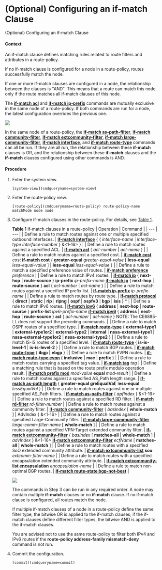 (Optional) Configuring an if-match Clause
=========================================

(Optional) Configuring an if-match Clause

#### Context

An if-match clause defines matching rules related to route filters and attributes in a route-policy.

If no if-match clause is configured for a node in a route-policy, routes successfully match the node.

If one or more if-match clauses are configured in a node, the relationship between the clauses is "AND". This means that a route can match this node only if the route matches all if-match clauses of this node.

The [**if-match acl**](cmdqueryname=if-match+acl) and [**if-match ip-prefix**](cmdqueryname=if-match+ip-prefix) commands are mutually exclusive in the same node of a route-policy. If both commands are run for a node, the latest configuration overrides the previous one.

![](public_sys-resources/note_3.0-en-us.png) 

In the same node of a route-policy, the [**if-match as-path-filter**](cmdqueryname=if-match+as-path-filter), [**if-match community-filter**](cmdqueryname=if-match+community-filter), [**if-match extcommunity-filter**](cmdqueryname=if-match+extcommunity-filter), [**if-match large-community-filter**](cmdqueryname=if-match+large-community-filter), [**if-match interface**](cmdqueryname=if-match+interface), and [**if-match route-type**](cmdqueryname=if-match+route-type) commands can all be run. If they are all run, the relationship between these **if-match** clauses is OR, and the relationship between these **if-match** clauses and the **if-match** clauses configured using other commands is AND.



#### Procedure

1. Enter the system view.
   
   
   ```
   [system-view](cmdqueryname=system-view)
   ```
2. Enter the route-policy view.
   
   
   ```
   [route-policy](cmdqueryname=route-policy) route-policy-name matchMode node node
   ```
3. Configure if-match clauses in the route-policy. For details, see [Table 1](#EN-US_TASK_0000001176663537__table31174507411).
   
   
   
   **Table 1** if-match clauses in a route-policy
   | Operation | Command |
   | --- | --- |
   | Define a rule to match routes against one or multiple specified outbound interfaces. | [**if-match interface**](cmdqueryname=if-match+interface) { { *interface-name* | *interface-type interface-number* } &<1-16> } |
   | Define a rule to match routes against a specified ACL. | [**if-match acl**](cmdqueryname=if-match+acl) { *acl-number* | *acl-name* } |
   | Define a rule to match routes against a specified cost. | [**if-match cost**](cmdqueryname=if-match+cost) *cost*  [**if-match cost**](cmdqueryname=if-match+cost) { **greater-equal** *greater-equal-value* [ **less-equal** *less-equal-value* ] | **less-equal** *less-equal-value* } |
   | Define a rule to match a specified preference value of routes. | [**if-match preference**](cmdqueryname=if-match+preference) *preference* |
   | Define a rule to match IPv4 routes. | [**if-match ip**](cmdqueryname=if-match+ip) { **next-hop** | **route-source** }  **ip-prefix** *ip-prefix-name*  [**if-match ip**](cmdqueryname=if-match+ip) { **next-hop** | **route-source** }  **acl** { *acl-number* | *acl-name* } |
   | Define a rule to match routes against a specified IP prefix list. | [**if-match ip-prefix**](cmdqueryname=if-match+ip-prefix) *ip-prefix-name* |
   | Define a rule to match routes by route type. | [**if-match protocol**](cmdqueryname=if-match+protocol) { **direct** | **static** | **rip** | **ripng** | **ospf** | **ospfv3** | **bgp** | **isis** } \* |
   | Define a rule to match IPv6 routes. | [**if-match ipv6**](cmdqueryname=if-match+ipv6) { **address** | **next-hop** | **route-source** }  **prefix-list** *ipv6-prefix-name*  [**if-match ipv6**](cmdqueryname=if-match+ipv6) { **address** | **next-hop** | **route-source** }  **acl** { *acl-number* | *acl-name* }  NOTE:  The CE6885-LL does not support the preceding commands. |
   | Define a rule to match OSPF routes of a specified type. | [**if-match route-type**](cmdqueryname=if-match+route-type) { **external-type1** | **external-type1or2** | **external-type2** | **internal** | **nssa-external-type1** | **nssa-external-type1or2** | **nssa-external-type2** } |
   | Define a rule to match IS-IS routes of a specified level. | [**if-match route-type**](cmdqueryname=if-match+route-type) { **is-is-level-1** | **is-is-level-2** } |
   | Define a rule to match BGP routes. | [**if-match route-type**](cmdqueryname=if-match+route-type) { **ibgp** | **ebgp** } |
   | Define a rule to match EVPN routes. | [**if-match route-type evpn**](cmdqueryname=if-match+route-type+evpn) { **inclusive** | **mac** | **prefix** } |
   | Define a rule to match routes carrying a specified tag value. | [**if-match tag**](cmdqueryname=if-match+tag) *tag* |
   | Define a matching rule that is based on the route prefix modulo operation result. | [**if-match prefix mod**](cmdqueryname=if-match+prefix+mod) *mod-value* **equal** *mod-result* |
   | Define a rule to match routes against a specified AS\_Path length range. | [**if-match as-path length**](cmdqueryname=if-match+as-path+length) { **greater-equal** **greEqualVal**| l**ess-equal** *lessEqualVal* } |
   | Define a rule to match routes against one or multiple specified AS\_Path filters. | [**if-match as-path-filter**](cmdqueryname=if-match+as-path-filter) { *apfIndex* } &<1-16> |
   | Define a rule to match routes against a specified RD filter. | [**if-match rd-filter**](cmdqueryname=if-match+rd-filter) *rd-filter-number* |
   | Define a rule to match routes against a community filter. | [**if-match community-filter**](cmdqueryname=if-match+community-filter) { *basIndex* [ **whole-match** ] | AdvIndex } &<1-16> |
   | Define a rule to match routes against a specified Large-Community filter. | [**if-match large-community-filter**](cmdqueryname=if-match+large-community-filter) *large-comm-filter-name* [ **whole-match** ] |
   | Define a rule to match routes against a specified VPN-Target extended community filter. | [**if-match extcommunity-filter**](cmdqueryname=if-match+extcommunity-filter) { *basIndex* [ **matches-all** | **whole-match** ] | *advIndex* } &<1-16>  [**if-match extcommunity-filter**](cmdqueryname=if-match+extcommunity-filter) *ecfName* [ **matches-all** | **whole-match** ] |
   | Define a rule to match routes with a specified SoO extended community attribute. | [**if-match extcommunity-list**](cmdqueryname=if-match+extcommunity-list) **soo** *extcomm-filter-name* |
   | Define a rule to match routes with a specified encapsulation extended community attribute. | [**if-match extcommunity-list encapsulation**](cmdqueryname=if-match+extcommunity-list+encapsulation) *encapsulation-name* |
   | Define a rule to match non-optimal BGP routes. | [**if-match route-state bgp-not-best**](cmdqueryname=if-match+route-state+bgp-not-best) |
   
   
   ![](public_sys-resources/note_3.0-en-us.png) 
   
   The commands in Step 3 can be run in any required order. A node may contain multiple **if-match** clauses or no **if-match** clause. If no if-match clause is configured, all routes match the node.
   
   If multiple if-match clauses of a node in a route-policy define the same filter type, the bitwise OR is applied to the if-match clauses; if the if-match clauses define different filter types, the bitwise AND is applied to the if-match clauses.
   
   You are advised not to use the same route-policy to filter both IPv4 and IPv6 routes if the **route-policy address-family mismatch-deny** command is not run.
4. Commit the configuration.
   
   
   ```
   [commit](cmdqueryname=commit)
   ```